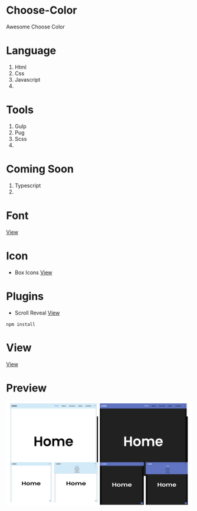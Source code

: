 



# Choose-Color


Awesome Choose Color

# Language
1. Html
2. Css
3. Javascript
4. 

# Tools
1. Gulp
2. Pug
3. Scss
4.

# Coming Soon
1. Typescript
2.

# Font
[View]()

# Icon
* Box Icons
[View](https://boxicons.com/)

# Plugins
* Scroll Reveal
[View](https://scrollrevealjs.org/guide/hello-world.html)


```
npm install
``` 

# View
[View](https://learncodingeasy.github.io/Choose-Color/dist/)


# Preview
![This is an image](https://raw.githubusercontent.com/LearnCodingEasy/Navbar-1/main/dist/images/Navbar-1920.jpg)

